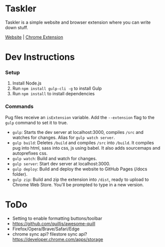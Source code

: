 # Taskler
Taskler is a simple website and browser extension where you can write down stuff.

[Website](https://taskler.kasp.io/) | [Chrome Extension](https://chrome.google.com/webstore/detail/jnibmbpjkpfgaefgbnaneldfbfecpjih)

# Dev Instructions

### Setup
1. Install Node.js
2. Run `npm install gulp-cli -g` to install Gulp
3. Run `npm install` to install dependencies

### Commands
Pug files receive an `isExtension` variable. Add the `--extension` flag to the `gulp` command to set it to true.
- `gulp`: Starts the dev server at localhost:3000, compiles `/src` and watches for changes. Alias for `gulp watch server`.
- `gulp build`: Deletes `/build` and compiles `/src` into `/build`. It compiles pug into html, sass into css, js using babel. It also adds sourcemaps and autoprefixes css.
- `gulp watch`: Build and watch for changes.
- `gulp server`: Start dev server at localhost:3000.
- `gulp deploy`: Build and deploy the website to GitHub Pages (/docs folder).
- `gulp zip`: Build and zip the extension into `/dist`, ready to upload to Chrome Web Store. You'll be prompted to type in a new version.

# ToDo
- Setting to enable formatting buttons/toolbar
- https://github.com/quilljs/awesome-quill
- Firefox/Opera/Brave/Safari/Edge
- chrome sync api? filestore sync api? https://developer.chrome.com/apps/storage
